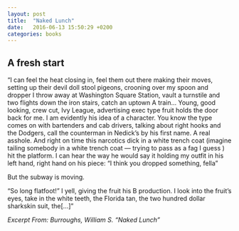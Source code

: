 ```yaml
---
layout: post
title:  "Naked Lunch"
date:   2016-06-13 15:50:29 +0200
categories: books
---
```


## A fresh start

“I can feel the heat closing in, feel them out there making their moves, setting up their devil doll stool pigeons, crooning over my spoon and dropper I throw away at Washington Square Station, vault a turnstile and two flights down the iron stairs, catch an uptown A train… Young, good looking, crew cut, Ivy League, advertising exec type fruit holds the door back for me. I am evidently his idea of a character. You know the type comes on with bartenders and cab drivers, talking about right hooks and the Dodgers, call the counterman in Nedick’s by his first name. A real asshole. And right on time this narcotics dick in a white trench coat (imagine tailing somebody in a white trench coat — trying to pass as a fag I guess ) hit the platform. I can hear the way he would say it holding my outfit in his left hand, right hand on his piece: “I think you dropped something, fella”

But the subway is moving.

“So long flatfoot!” I yell, giving the fruit his B production. I look into the fruit’s eyes, take in the white teeth, the Florida tan, the two hundred dollar sharkskin suit, the[…]”

_Excerpt From: Burroughs, William S. “Naked Lunch”_